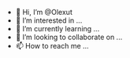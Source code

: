 - 👋 Hi, I’m @Olexut
- 👀 I’m interested in ...
- 🌱 I’m currently learning ...
- 💞️ I’m looking to collaborate on ...
- 📫 How to reach me ...

<!---
Olexut/Olexut is a ✨ special ✨ repository because its `README.md` (this file) appears on your GitHub profile.
You can click the Preview link to take a look at your changes.
--->
